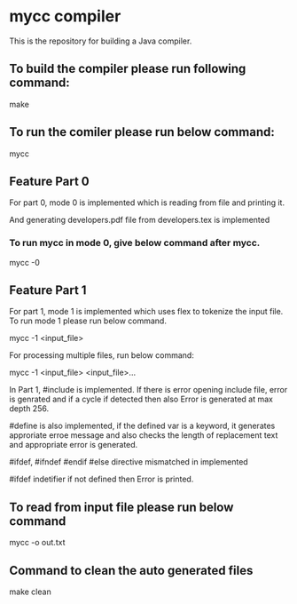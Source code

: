 
# mycc compiler

This is the repository for building a Java compiler.

## To build the compiler please run following command:

make

## To run the comiler please run below command:

mycc

## Feature Part 0

For part 0,  mode 0 is implemented which is reading from file and printing it.

And generating developers.pdf file from developers.tex is implemented

### To run mycc in mode 0, give below command after mycc.

mycc -0

## Feature Part 1

For part 1,  mode 1 is implemented which uses flex to tokenize the input file. To run mode 1 please run below command.

mycc -1 <input_file>

For processing multiple files, run below command:

mycc -1 <input_file>  <input_file>... 

In Part 1,  #include is implemented.
If there is error opening include file, error is genrated and if a cycle if detected then also Error is generated at max depth 256.

#define is also implemented, if the defined var is a keyword, it generates approriate erroe message and also checks the length of replacement text and appropriate error is generated.

#ifdef, #ifndef #endif #else directive mismatched in implemented

#ifdef indetifier if not defined then Error is printed.

## To read from input file please run below command

mycc -o out.txt

## Command to clean the auto generated files

make clean